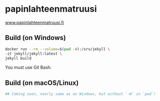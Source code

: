 # papinlahteenmatruusi

www.papinlahteenmatruusi.fi

## Build (on Windows)
```bash
docker run --rm --volume=$(pwd -W):/srv/jekyll \
-it jekyll/jekyll:latest \
jekyll build
```

You must use Git Bash.

## Build (on macOS/Linux)
```bash
## Coming soon, nearly same as on Windows, but without `-W` in `pwd`!
```